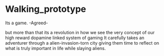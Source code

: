 # Walking_prototype
Its a game.
-Agreed-



but more than that its a revolution in how we see the very concept of our high reward dopamine linked system of gaming
It carefully takes an adventurer through a alien-invasion-torn city giving them time to reflect on what is truly important in life while slaying aliens.
